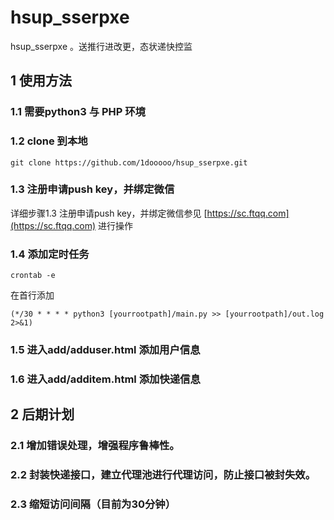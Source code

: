 # **hsup_sserpxe**

hsup_sserpxe 。送推行进改更，态状递快控监

## 1 使用方法

### 1.1 需要python3 与 PHP 环境

### 1.2 clone 到本地

``` url
git clone https://github.com/1dooooo/hsup_sserpxe.git
```

### 1.3 注册申请push key，并绑定微信

详细步骤1.3 注册申请push key，并绑定微信参见  [https://sc.ftqq.com](https://sc.ftqq.com) 进行操作

### 1.4 添加定时任务

``` shell
crontab -e
```

在首行添加

``` 
(*/30 * * * * python3 [yourrootpath]/main.py >> [yourrootpath]/out.log 2>&1)
```



### 1.5 进入add/adduser.html 添加用户信息

### 1.6 进入add/additem.html 添加快递信息



## 2 后期计划

### 2.1 增加错误处理，增强程序鲁棒性。

### 2.2 封装快递接口，建立代理池进行代理访问，防止接口被封失效。
### 2.3 缩短访问间隔（目前为30分钟）